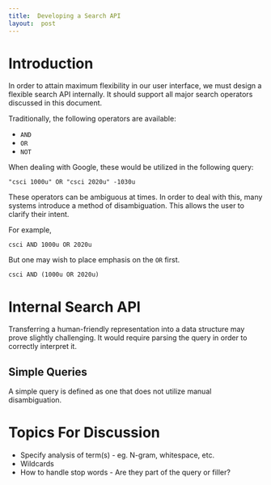 ```yaml
---
title:  Developing a Search API
layout:  post
---
```


# Introduction #

In order to attain maximum flexibility in our user interface, we must design a flexible search API internally.  It should support all major search operators discussed in this document.

Traditionally, the following operators are available:

 * `AND`
 * `OR`
 * `NOT`

When dealing with Google, these would be utilized in the following query:

    "csci 1000u" OR "csci 2020u" -1030u

These operators can be ambiguous at times.  In order to deal with this, many systems introduce a method of disambiguation.  This allows the user to clarify their intent.

For example,

    csci AND 1000u OR 2020u

But one may wish to place emphasis on the `OR` first.

    csci AND (1000u OR 2020u)

# Internal Search API #

Transferring a human-friendly representation into a data structure may prove slightly challenging.  It would require parsing the query in order to correctly interpret it.

## Simple Queries ##

A simple query is defined as one that does not utilize manual disambiguation.



# Topics For Discussion #

 * Specify analysis of term(s) - eg. N-gram, whitespace, etc.
 * Wildcards
 * How to handle stop words - Are they part of the query or filler?
